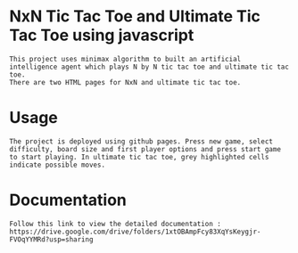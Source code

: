 # NxN Tic Tac Toe and Ultimate Tic Tac Toe using javascript
    This project uses minimax algorithm to built an artificial intelligence agent which plays N by N tic tac toe and ultimate tic tac toe.
    There are two HTML pages for NxN and ultimate tic tac toe.
# Usage
    The project is deployed using github pages. Press new game, select difficulty, board size and first player options and press start game to start playing. In ultimate tic tac toe, grey highlighted cells indicate possible moves.
# Documentation
    Follow this link to view the detailed documentation : https://drive.google.com/drive/folders/1xtOBAmpFcy83XqYsKeygjr-FVOqYYMRd?usp=sharing
